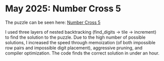 # May 2025: Number Cross 5 

The puzzle can be seen here: [Number Cross 5](https://www.janestreet.com/puzzles/number-cross-5-index/)

I used three layers of nested backtracking (find_digits -> tile -> increment) to find the solution to the puzzle. 
Due to the high number of possible solutions, I increased the speed through memoization (of both impossible row pairs and impossible digit placement), aggressive pruning, and compiler optimization. The code finds the correct solution in under an hour. 
